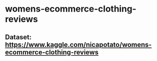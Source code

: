 # womens-ecommerce-clothing-reviews

## Dataset: https://www.kaggle.com/nicapotato/womens-ecommerce-clothing-reviews
